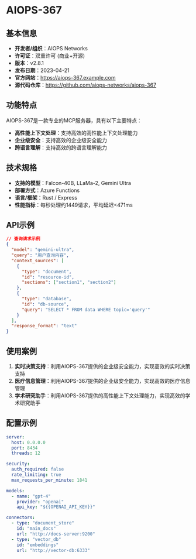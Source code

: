 # AIOPS-367

## 基本信息

- **开发者/组织**：AIOPS Networks
- **许可证**：双重许可 (商业+开源)
- **版本**：v2.8.1
- **发布日期**：2023-04-21
- **官方网站**：https://aiops-367.example.com
- **源代码仓库**：https://github.com/aiops-networks/aiops-367

## 功能特点

AIOPS-367是一款专业的MCP服务器，具有以下主要特点：

- **高性能上下文处理**：支持高效的高性能上下文处理能力
- **企业级安全**：支持高效的企业级安全能力
- **跨语言理解**：支持高效的跨语言理解能力


## 技术规格

- **支持的模型**：Falcon-40B, LLaMa-2, Gemini Ultra
- **部署方式**：Azure Functions
- **语言/框架**：Rust / Express
- **性能指标**：每秒处理约1449请求，平均延迟<471ms

## API示例

```json
// 查询请求示例
{
  "model": "gemini-ultra",
  "query": "用户查询内容",
  "context_sources": [
    {
      "type": "document",
      "id": "resource-id",
      "sections": ["section1", "section2"]
    },
    {
      "type": "database",
      "id": "db-source",
      "query": "SELECT * FROM data WHERE topic='query'"
    }
  ],
  "response_format": "text"
}
```

## 使用案例

1. **实时决策支持**：利用AIOPS-367提供的企业级安全能力，实现高效的实时决策支持
2. **医疗信息管理**：利用AIOPS-367提供的企业级安全能力，实现高效的医疗信息管理
3. **学术研究助手**：利用AIOPS-367提供的高性能上下文处理能力，实现高效的学术研究助手


## 配置示例

```yaml
server:
  host: 0.0.0.0
  port: 8434
  threads: 12

security:
  auth_required: false
  rate_limiting: true
  max_requests_per_minute: 1841

models:
  - name: "gpt-4"
    provider: "openai"
    api_key: "${{OPENAI_API_KEY}}"

connectors:
  - type: "document_store"
    id: "main_docs"
    url: "http://docs-server:9200"
  - type: "vector_db"
    id: "embeddings"
    url: "http://vector-db:6333"
```